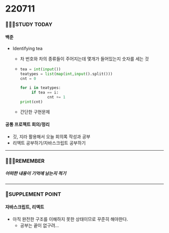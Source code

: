 # 220711

### 👨🏼‍🏫STUDY TODAY

#### 백준

- Identifying tea

  - 차 번호와 차의 종류들이 주어지는데 몇개가 들어있는지 숫자를 세는 것

  - ```python
    tea = int(input())
    teatypes = list(map(int,input().split()))
    cnt = 0
    
    for i in teatypes:
         if tea == i:
                cnt += 1
    print(cnt)
    ```

  - 간단한 구현문제



#### 공통 프로젝트 회의/정리

- 깃, 지라 활용해서 오늘 회의록 작성과 공부
- 리액트 공부하기/자바스크립트 공부하기

---

### 💆🏼‍♂️REMEMBER

##### 어떠한 내용이 기억에 남는지 적기

---

### 💫SUPPLEMENT POINT

#### 자바스크립트, 리액트

- 아직 완전한 구조를 이해하지 못한 상태이므로 꾸준히 해야한다.
  - 공부는 끝이 없구려...
